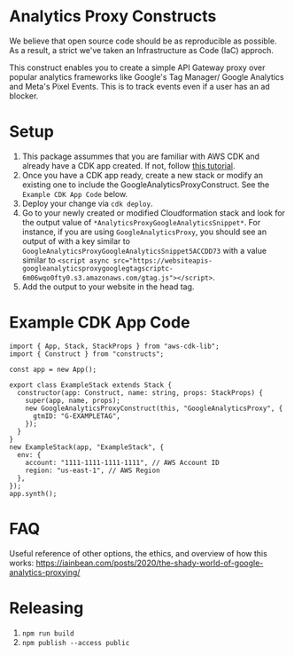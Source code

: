 # Analytics Proxy Constructs

We believe that open source code should be as reproducible as possible. As a result, a strict we've taken an Infrastructure as Code (IaC) approch.

This construct enables you to create a simple API Gateway proxy over popular analytics frameworks like Google's Tag Manager/ Google Analytics and Meta's Pixel Events. This is to track events even if a user has an ad blocker.

# Setup

1. This package assummes that you are familiar with AWS CDK and already have a CDK app created. If not, follow [this tutorial](https://docs.aws.amazon.com/cdk/v2/guide/hello_world.html).
2. Once you have a CDK app ready, create a new stack or modify an existing one to include the GoogleAnalyticsProxyConstruct. See the `Example CDK App Code` below.
3. Deploy your change via `cdk deploy`.
4. Go to your newly created or modified Cloudformation stack and look for the output value of `*AnalyticsProxyGoogleAnalyticsSnippet*`. For instance, if you are using `GoogleAnalyticsProxy`, you should see an output of with a key similar to `GoogleAnalyticsProxyGoogleAnalyticsSnippet5ACCDD73` with a value similar to `<script async src="https://websiteapis-googleanalyticsproxygooglegtagscriptc-6m06wqo0fty0.s3.amazonaws.com/gtag.js"></script>`.
5. Add the output to your website in the head tag.

# Example CDK App Code

```
import { App, Stack, StackProps } from "aws-cdk-lib";
import { Construct } from "constructs";

const app = new App();

export class ExampleStack extends Stack {
  constructor(app: Construct, name: string, props: StackProps) {
    super(app, name, props);
    new GoogleAnalyticsProxyConstruct(this, "GoogleAnalyticsProxy", {
      gtmID: "G-EXAMPLETAG",
    });
  }
}
new ExampleStack(app, "ExampleStack", {
  env: {
    account: "1111-1111-1111-1111", // AWS Account ID
    region: "us-east-1", // AWS Region
  },
});
app.synth();
```

# FAQ

Useful reference of other options, the ethics, and overview of how this works: https://iainbean.com/posts/2020/the-shady-world-of-google-analytics-proxying/

# Releasing

1. `npm run build`
2. `npm publish --access public`
